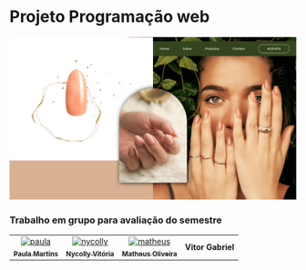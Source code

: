 # Projeto Programação web 

<img src="assets/img/imgRead.png"/>

### Trabalho em grupo para avaliação do semestre


<table>
  <tr>
    <td align="center">
      <a href="https://github.com/Morinian">
        <img src="https://avatars.githubusercontent.com/u/83657190?s=400&u=d76fdf249c87f16ad8ebd8bde4b5245fdc773e4c&v=4" width="100px;" alt="paula"/><br>
        <sub>
           <b>Paula Martins</b>
        </sub>
      </a>
    </td>
    <td align="center">
      <a href="https://github.com/NycollyOliveira">
        <img src="https://avatars.githubusercontent.com/u/110692207?v=4" width="100px;" alt="nycolly"/><br>
        <sub>
           <b>Nycolly Vitória</b>
        </sub>
      </a>
    </td>
    <td align="center">
      <a href="https://github.com/mat227">
        <img src="https://avatars.githubusercontent.com/u/89106086?v=4" width="100px;" alt="matheus"/><br>
        <sub>
           <b>Matheus Oliveira</b>
        </sub>
      </a>
    </td>
    <td align="center">
          <b>Vitor Gabriel</b>
        </sub>
      </a>
    </td>
  </tr>
  <tr>
  </tr>
</table>
